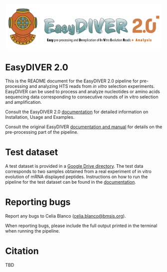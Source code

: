 ![EasyDIVER Logo](easy_diver_2_gui/assets/logo.png)

# EasyDIVER 2.0
This is the README document for the EasyDIVER 2.0 pipeline for pre-processing and analyzing HTS reads from _in vitro_ selection experiments. EasyDIVER can be used to process and analyze nucleotides or amino acids sequencing data corresponding to consecutive rounds of in vitro selection and amplification.

Consult the EasyDIVER 2.0 [documentation](https://easydiver2.readthedocs.io/) for detailed information on Installation, Usage and Examples. 

Consult the original EasyDIVER [documentation and manual](https://github.com/ichen-lab-ucsb/EasyDIVER) for details on the pre-processing part of the pipeline.   

# Test dataset

A test dataset is provided in a [Google Drive directory](https://drive.google.com/drive/folders/102sCv5uJUiUcnsgVskJigmh8lxbl3KCD?usp=sharing). The test data corresponds to two samples obtained from a real experiment of in vitro evolution of mRNA displayed peptides. Instructions on how to run the pipeline for the test dataset can be found in the [documentation](https://easydiver2.readthedocs.io/).
     
# Reporting bugs

Report any bugs to Celia Blanco (celia.blanco@bmsis.org). 

When reporting bugs, please include the full output printed in the terminal when running the pipeline. 


# Citation

TBD

